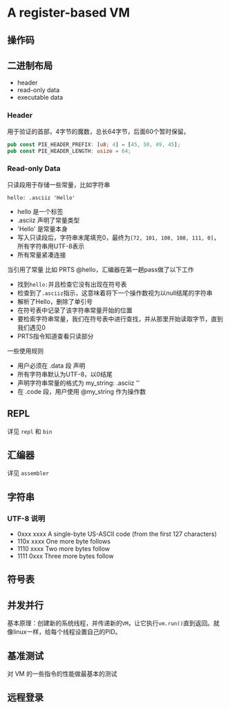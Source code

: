 # A register-based VM

## 操作码


## 二进制布局

- header
- read-only data
- executable data

### Header

用于验证的首部，4字节的魔数，总长64字节，后面60个暂时保留。
```rust
pub const PIE_HEADER_PREFIX: [u8; 4] = [45, 50, 49, 45];
pub const PIE_HEADER_LENGTH: usize = 64;
```

### Read-only Data

只读段用于存储一些常量，比如字符串
```
hello: .asciiz 'Hello'
```

- hello 是一个标签
- .asciiz 声明了常量类型
- 'Hello' 是常量本身
- 写入只读段后，字符串末尾填充0，最终为`[72, 101, 108, 108, 111, 0]`，所有字符串用UTF-8表示
- 所有常量紧凑连接

当引用了常量 比如 PRTS @hello，汇编器在第一趟pass做了以下工作
- 找到`hello:`并且检查它没有出现在符号表
- 检查到了`.asciiz`指示，这意味着将下一个操作数视为以null结尾的字符串
- 解析了Hello，删除了单引号
- 在符号表中记录了该字符串常量开始的位置
- 要检索字符串常量，我们在符号表中进行查找，并从那里开始读取字节，直到我们遇见0
- PRTS指令知道查看只读部分

一些使用规则
- 用户必须在 .data 段 声明
- 所有字符串默认为UTF-8，以0结尾
- 声明字符串常量的格式为 my_string: .asciiz '<string>'
- 在 .code 段，用户使用 @my_string 作为操作数

## REPL

详见 `repl` 和 `bin`

## 汇编器

详见 `assembler`

## 字符串

### UTF-8 说明

- 0xxx xxxx    A single-byte US-ASCII code (from the first 127 characters)
- 110x xxxx    One more byte follows
- 1110 xxxx    Two more bytes follow
- 1111 0xxx    Three more bytes follow

## 符号表

## 并发并行

基本原理：创建新的系统线程，并传递新的`VM`，让它执行`vm.run()`直到返回。就像linux一样，给每个线程设置自己的PID。

## 基准测试

对 VM 的一些指令的性能做最基本的测试

## 远程登录